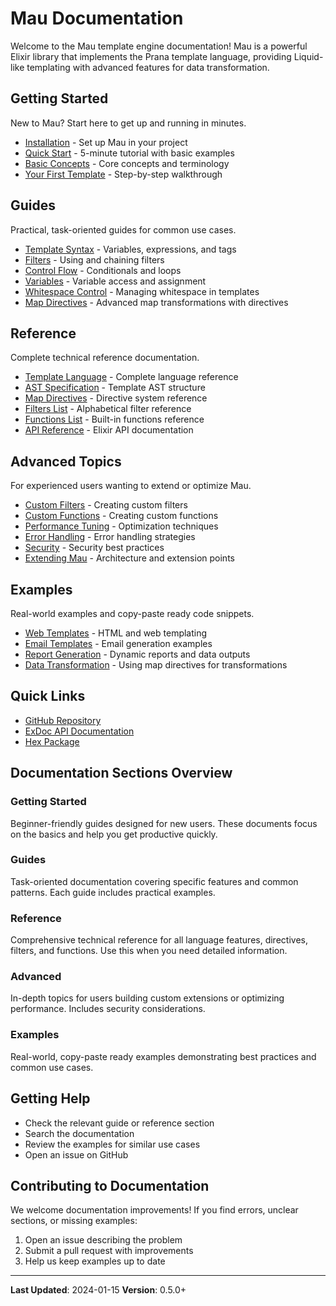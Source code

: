 # Mau Documentation

Welcome to the Mau template engine documentation! Mau is a powerful Elixir library that implements the Prana template language, providing Liquid-like templating with advanced features for data transformation.

## Getting Started

New to Mau? Start here to get up and running in minutes.

- [Installation](getting-started/installation.md) - Set up Mau in your project
- [Quick Start](getting-started/quick-start.md) - 5-minute tutorial with basic examples
- [Basic Concepts](getting-started/basic-concepts.md) - Core concepts and terminology
- [Your First Template](getting-started/first-template.md) - Step-by-step walkthrough

## Guides

Practical, task-oriented guides for common use cases.

- [Template Syntax](guides/template-syntax.md) - Variables, expressions, and tags
- [Filters](guides/filters.md) - Using and chaining filters
- [Control Flow](guides/control-flow.md) - Conditionals and loops
- [Variables](guides/variables.md) - Variable access and assignment
- [Whitespace Control](guides/whitespace-control.md) - Managing whitespace in templates
- [Map Directives](guides/map-rendering.md) - Advanced map transformations with directives

## Reference

Complete technical reference documentation.

- [Template Language](reference/template-language.md) - Complete language reference
- [AST Specification](reference/ast-specification.md) - Template AST structure
- [Map Directives](reference/map-directives.md) - Directive system reference
- [Filters List](reference/filters-list.md) - Alphabetical filter reference
- [Functions List](reference/functions-list.md) - Built-in functions reference
- [API Reference](reference/api-reference.md) - Elixir API documentation

## Advanced Topics

For experienced users wanting to extend or optimize Mau.

- [Custom Filters](advanced/custom-filters.md) - Creating custom filters
- [Custom Functions](advanced/custom-functions.md) - Creating custom functions
- [Performance Tuning](advanced/performance-tuning.md) - Optimization techniques
- [Error Handling](advanced/error-handling.md) - Error handling strategies
- [Security](advanced/security.md) - Security best practices
- [Extending Mau](advanced/extending-mau.md) - Architecture and extension points

## Examples

Real-world examples and copy-paste ready code snippets.

- [Web Templates](examples/web-templates.md) - HTML and web templating
- [Email Templates](examples/email-templates.md) - Email generation examples
- [Report Generation](examples/report-generation.md) - Dynamic reports and data outputs
- [Data Transformation](examples/data-transformation.md) - Using map directives for transformations

## Quick Links

- [GitHub Repository](https://github.com/bluzky/mau)
- [ExDoc API Documentation](https://hexdocs.pm/mau)
- [Hex Package](https://hex.pm/packages/mau)

## Documentation Sections Overview

### Getting Started
Beginner-friendly guides designed for new users. These documents focus on the basics and help you get productive quickly.

### Guides
Task-oriented documentation covering specific features and common patterns. Each guide includes practical examples.

### Reference
Comprehensive technical reference for all language features, directives, filters, and functions. Use this when you need detailed information.

### Advanced
In-depth topics for users building custom extensions or optimizing performance. Includes security considerations.

### Examples
Real-world, copy-paste ready examples demonstrating best practices and common use cases.

## Getting Help

- Check the relevant guide or reference section
- Search the documentation
- Review the examples for similar use cases
- Open an issue on GitHub

## Contributing to Documentation

We welcome documentation improvements! If you find errors, unclear sections, or missing examples:

1. Open an issue describing the problem
2. Submit a pull request with improvements
3. Help us keep examples up to date

---

**Last Updated**: 2024-01-15
**Version**: 0.5.0+
